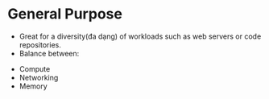 # General Purpose

- Great for a diversity(đa dạng) of workloads such as web servers or code repositories.
- Balance between:
+ Compute
+ Networking
+ Memory




